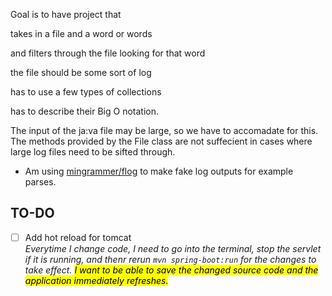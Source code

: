 Goal is to have project that

takes in a file and a word or words

and filters through the file looking for that word

the file should be some sort of log

has to use a few types of collections

has to describe their Big O notation.

The input of the ja:va file may be large, so we have to accomadate for this. The methods
provided by the File class are not suffecient in cases where large log files need to be
sifted through.

- Am using [mingrammer/flog](https://github.com/mingrammer/flog) to make fake log outputs for example parses. 

## TO-DO

- [ ] Add hot reload for tomcat  
_Everytime I change code, I need to go into the terminal, stop the servlet if it is running, and thenr rerun `mvn spring-boot:run` for the changes to take effect. <mark>I want to be able to save the changed source code and the application immediately refreshes.</mark>_